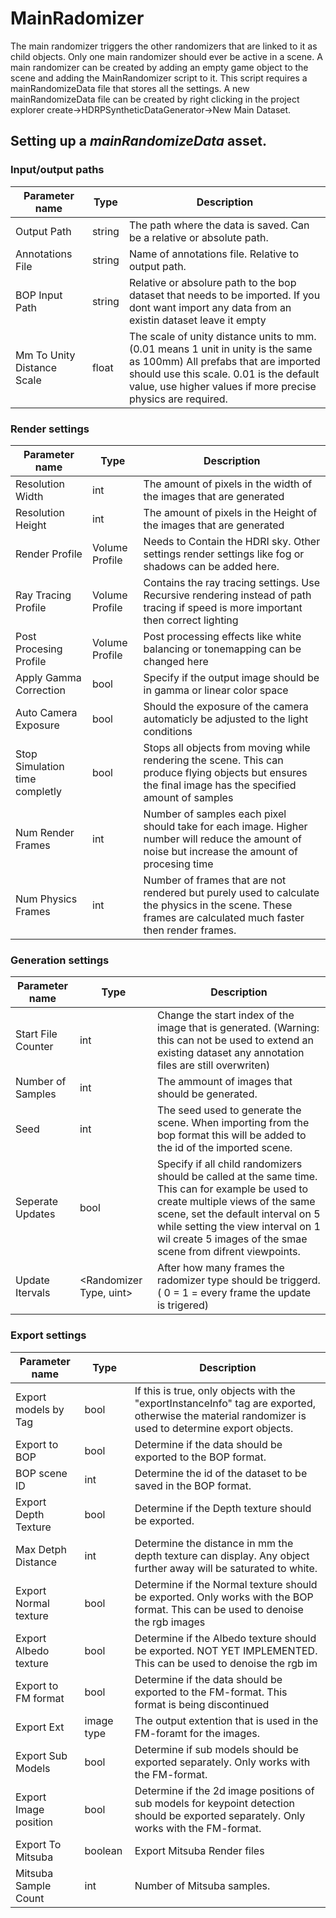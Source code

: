 # MainRadomizer
The main randomizer triggers the other randomizers that are linked to it as child objects. Only one main randomizer should ever be active in a scene.
A main randomizer can be created by adding an empty game object to the scene and adding the MainRandomizer script to it. This script requires a mainRandomizeData file that stores all the settings. A new mainRandomizeData file can be created by right clicking in the project explorer create->HDRPSyntheticDataGenerator->New Main Dataset.

## Setting up a *mainRandomizeData* asset.
### Input/output paths
| Parameter name | Type | Description |
| --- | --- | --- |
| Output Path | string | The path where the data is saved. Can be a relative or absolute path. |
| Annotations File | string | Name of annotations file. Relative to output path. |
| BOP Input Path | string | Relative or absolure path to the bop dataset that needs to be imported. If you dont want import any data from an existin dataset leave it empty |
| Mm To Unity Distance Scale | float | The scale of unity distance units to mm. (0.01 means 1 unit in unity is the same as 100mm) All prefabs that are imported should use this scale. 0.01 is the default value, use higher values if more precise physics are required. |

### Render settings
| Parameter name | Type | Description |
| --- | --- | --- |
| Resolution Width | int | The amount of pixels in the width of the images that are generated |
| Resolution Height | int | The amount of pixels in the Height of the images that are generated |
| Render Profile | Volume Profile | Needs to Contain the HDRI sky. Other settings render settings like fog or shadows can be added here. |
| Ray Tracing Profile | Volume Profile | Contains the ray tracing settings. Use Recursive rendering instead of path tracing if speed is more important then correct lighting |
| Post Procesing Profile | Volume Profile | Post processing effects like white balancing or tonemapping can be changed here |
| Apply Gamma Correction | bool | Specify if the output image should be in gamma or linear color space |
| Auto Camera Exposure | bool | Should the exposure of the camera automaticly be adjusted to the light conditions |
| Stop Simulation time completly | bool | Stops all objects from moving while rendering the scene. This can produce flying objects but ensures the final image has the specified amount of samples |
| Num Render Frames | int | Number of samples each pixel should take for each image. Higher number will reduce the amount of noise but increase the amount of procesing time |
| Num Physics Frames | int | Number of frames that are not rendered but purely used to calculate the physics in the scene. These frames are calculated much faster then render frames. |


### Generation settings
| Parameter name | Type | Description |
| --- | --- | --- |
| Start File Counter | int | Change the start index of the image that is generated. (Warning: this can not be used to extend an existing dataset any annotation files are still overwriten) |
| Number of Samples | int | The ammount of images that should be generated. |
| Seed | int | The seed used to generate the scene. When importing from the bop format this will be added to the id of the imported scene. |
| Seperate Updates | bool | Specify if all child randomizers should be called at the same time. This can for example be used to create multiple views of the same scene, set the default interval on 5 while setting the view interval on 1 wil create 5 images of the smae scene from difrent viewpoints. |
| Update Itervals | <Randomizer Type, uint> | After how many frames the radomizer type should be triggerd. ( 0 = 1 = every frame the update is trigered) |

### Export settings
| Parameter name | Type | Description |
| --- | --- | --- |
| Export models by Tag | bool | If this is true, only objects with the "exportInstanceInfo" tag are exported, otherwise the material randomizer is used to determine export objects. |
| Export to BOP  | bool | Determine if the data should be exported to the BOP format. |
| BOP scene ID | int | Determine the id of the dataset to be saved in the BOP format. |
| Export Depth Texture | bool | Determine if the Depth texture should be exported. |
| Max Detph Distance | int | Determine the distance in mm the depth texture can display. Any object further away will be saturated to white. |
| Export Normal texture | bool | Determine if the Normal texture should be exported. Only works with the BOP format. This can be used to denoise the rgb images |
| Export Albedo texture | bool | Determine if the Albedo texture should be exported. NOT YET IMPLEMENTED. This can be used to denoise the rgb im
| Export to FM format  | bool | Determine if the data should be exported to the FM-format. This format is being discontinued |ages |
| Export Ext  | image type | The output extention that is used in the FM-foramt for the images. |
| Export Sub Models | bool | Determine if sub models should be exported separately. Only works with the FM-format. |
| Export Image position | bool | Determine if the 2d image positions of sub models for keypoint detection should be exported separately. Only works with the FM-format. |
| Export To Mitsuba | boolean | Export Mitsuba Render files |
| Mitsuba Sample Count | int | Number of Mitsuba samples. |
